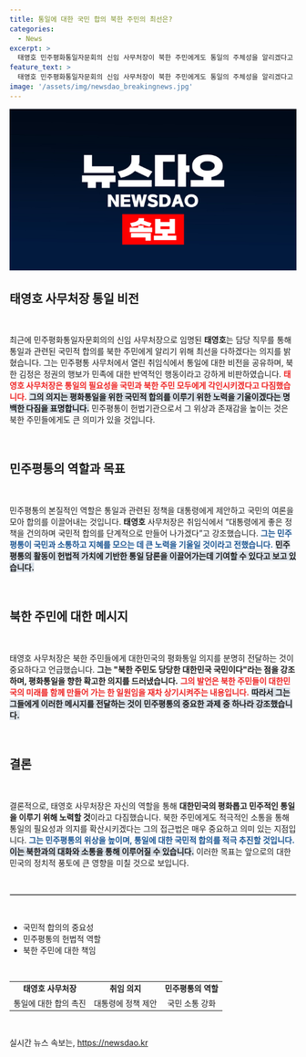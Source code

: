 ```yaml
---
title: 통일에 대한 국민 합의 북한 주민의 최선은?
categories:
  - News
excerpt: >
  태영호 민주평화통일자문회의 신임 사무처장이 북한 주민에게도 통일의 주체성을 알리겠다고 선언! 그는 김정은 정권을 비판하며, 헌법 기관으로서의 존재감을 높여 평화통일의 의지를 확고히 다짐했습니다. 클릭해 더 알아보세요!
feature_text: >
  태영호 민주평화통일자문회의 신임 사무처장이 북한 주민에게도 통일의 주체성을 알리겠다고 선언! 그는 김정은 정권을 비판하며, 헌법 기관으로서의 존재감을 높여 평화통일의 의지를 확고히 다짐했습니다. 클릭해 더 알아보세요!
image: '/assets/img/newsdao_breakingnews.jpg'
---
```


<p><img src="/assets/img/newsdao_breakingnews.jpg" alt="firstkoreanews 속보" /></p>

<h2 data-ke-size="size26">태영호 사무처장 통일 비전</h2>

<p data-ke-size="size16">&nbsp;</p>

<p data-ke-size="size16">최근에 민주평화통일자문회의의 신임 사무처장으로 임명된 <b>태영호</b>는 담당 직무를 통해 통일과 관련된 국민적 합의를 북한 주민에게 알리기 위해 최선을 다하겠다는 의지를 밝혔습니다. 그는 민주평통 사무처에서 열린 취임식에서 통일에 대한 비전을 공유하며, 북한 김정은 정권의 행보가 민족에 대한 반역적인 행동이라고 강하게 비판하였습니다. <b><span style="color: #ee2323;">태영호 사무처장은 통일의 필요성을 국민과 북한 주민 모두에게 각인시키겠다고 다짐했습니다.</span></b> <b><span style="background-color: #21538527;">그의 의지는 평화통일을 위한 국민적 합의를 이루기 위한 노력을 기울이겠다는 명백한 다짐을 표명합니다.</span></b> 민주평통이 헌법기관으로서 그 위상과 존재감을 높이는 것은 북한 주민들에게도 큰 의미가 있을 것입니다.</p>

<p data-ke-size="size16">&nbsp;</p>

<h2 data-ke-size="size26">민주평통의 역할과 목표</h2>

<p data-ke-size="size16">&nbsp;</p>

<p data-ke-size="size16">민주평통의 본질적인 역할은 통일과 관련된 정책을 대통령에게 제안하고 국민의 여론을 모아 합의를 이끌어내는 것입니다. <b>태영호</b> 사무처장은 취임식에서 “대통령에게 좋은 정책을 건의하며 국민적 합의를 단계적으로 만들어 나가겠다”고 강조했습니다. <b><span style="color: #1a5490;">그는 민주평통이 국민과 소통하고 지혜를 모으는 데 큰 노력을 기울일 것이라고 전했습니다.</span></b> <b><span style="background-color: #21538527;">민주평통의 활동이 헌법적 가치에 기반한 통일 담론을 이끌어가는데 기여할 수 있다고 보고 있습니다.</span></b></p>

<p data-ke-size="size16">&nbsp;</p>

<h2 data-ke-size="size26">북한 주민에 대한 메시지</h2>

<p data-ke-size="size16">&nbsp;</p>

<p data-ke-size="size16">태영호 사무처장은 북한 주민들에게 대한민국의 평화통일 의지를 분명히 전달하는 것이 중요하다고 언급했습니다. <b>그는 "북한 주민도 당당한 대한민국 국민이다"라는 점을 강조하며, 평화통일을 향한 확고한 의지를 드러냈습니다.</b> <b><span style="color: #ee2323;">그의 발언은 북한 주민들이 대한민국의 미래를 함께 만들어 가는 한 일원임을 재차 상기시켜주는 내용입니다.</span></b> <b><span style="background-color: #21538527;">따라서 그는 그들에게 이러한 메시지를 전달하는 것이 민주평통의 중요한 과제 중 하나라 강조했습니다.</span></b></p>

<p data-ke-size="size16">&nbsp;</p>

<h2 data-ke-size="size26">결론</h2>

<p data-ke-size="size16">&nbsp;</p>

<p data-ke-size="size16">결론적으로, 태영호 사무처장은 자신의 역할을 통해 <b>대한민국의 평화롭고 민주적인 통일을 이루기 위해 노력할 것</b>이라고 다짐했습니다. 북한 주민에게도 적극적인 소통을 통해 통일의 필요성과 의지를 확산시키겠다는 그의 접근법은 매우 중요하고 의미 있는 지점입니다. <b><span style="color: #1a5490;">그는 민주평통의 위상을 높이며, 통일에 대한 국민적 합의를 적극 추진할 것입니다.</span></b> <b><span style="background-color: #21538527;">이는 북한과의 대화와 소통을 통해 이루어질 수 있습니다.</span></b> 이러한 목표는 앞으로의 대한민국의 정치적 풍토에 큰 영향을 미칠 것으로 보입니다.</p> 

<p data-ke-size="size16">&nbsp;</p>

<hr style="border: 1px solid #ccc;"/>

<p data-ke-size="size16">&nbsp;</p>

<ul>
<li>국민적 합의의 중요성</li>
<li>민주평통의 헌법적 역할</li>
<li>북한 주민에 대한 책임</li>
</ul>

<p data-ke-size="size16">&nbsp;</p>

<table style="width: 100%;">
<tr>
<td style="text-align: center; height: 17px;"><b>태영호 사무처장</b></td>
<td style="text-align: center; height: 17px;"><b>취임 의지</b></td>
<td style="text-align: center; height: 17px;"><b>민주평통의 역할</b></td>
</tr>
<tr>
<td style="text-align: center; height: 17px;">통일에 대한 합의 촉진</td>
<td style="text-align: center; height: 17px;">대통령에 정책 제안</td>
<td style="text-align: center; height: 17px;">국민 소통 강화</td>
</tr>
</table> 

<p data-ke-size="size16">&nbsp;</p>
실시간 뉴스 속보는, <a href="https://newsdao.kr" rel="dofollow">https://newsdao.kr</a>


